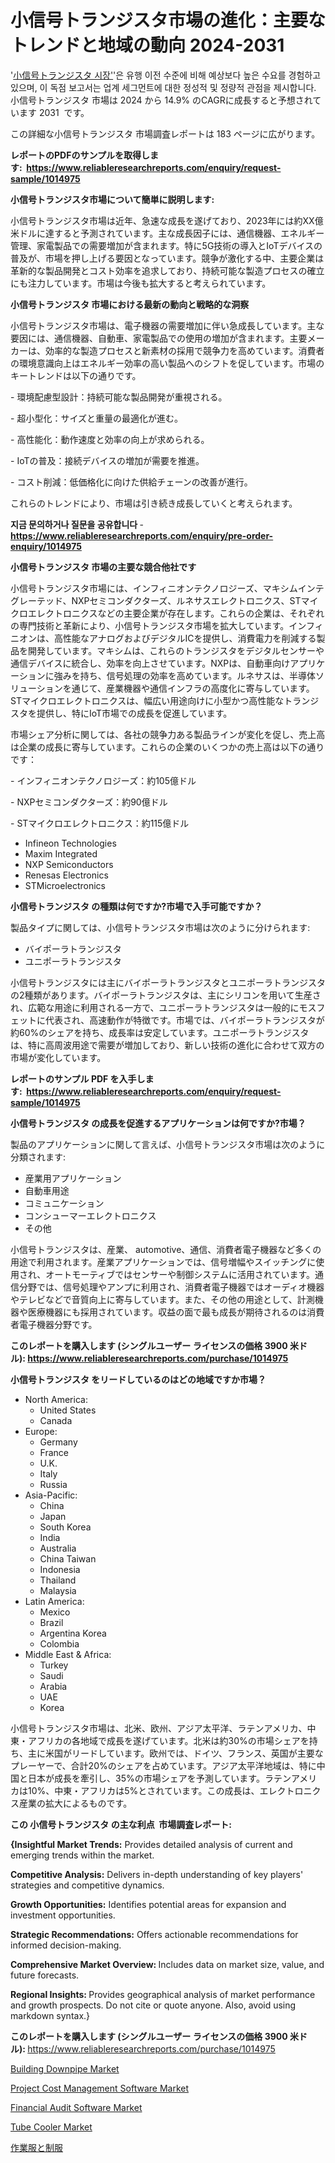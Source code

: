 <p><h1>小信号トランジスタ市場の進化：主要なトレンドと地域の動向 2024-2031</h1></p><p>'<a href="https://www.reliableresearchreports.com/small-signal-transistor-r1014975?utm_campaign=107&utm_medium=36&utm_source=Github&utm_content=ia&utm_term=22102024&utm_id=small-signal-transistor">小信号トランジスタ 시장'</a>'은 유행 이전 수준에 비해 예상보다 높은 수요를 경험하고 있으며, 이 독점 보고서는 업계 세그먼트에 대한 정성적 및 정량적 관점을 제시합니다. 小信号トランジスタ 市場は 2024 から 14.9% のCAGRに成長すると予想されています 2031&nbsp; です。</p>
<p>この詳細な小信号トランジスタ 市場調査レポートは 183 ページに広がります。</p>
<p><strong>レポートのPDFのサンプルを取得します</strong><strong>:&nbsp;&nbsp;<a href="https://www.reliableresearchreports.com/enquiry/request-sample/1014975?utm_campaign=107&utm_medium=36&utm_source=Github&utm_content=ia&utm_term=22102024&utm_id=small-signal-transistor">https://www.reliableresearchreports.com/enquiry/request-sample/1014975</a></strong></p>
<p><strong>小信号トランジスタ市場について簡単に説明します:</strong></p>
<p><p>小信号トランジスタ市場は近年、急速な成長を遂げており、2023年には約XX億米ドルに達すると予測されています。主な成長因子には、通信機器、エネルギー管理、家電製品での需要増加が含まれます。特に5G技術の導入とIoTデバイスの普及が、市場を押し上げる要因となっています。競争が激化する中、主要企業は革新的な製品開発とコスト効率を追求しており、持続可能な製造プロセスの確立にも注力しています。市場は今後も拡大すると考えられています。</p></p>
<p><strong>小信号トランジスタ 市場における最新の動向と戦略的な洞察</strong></p>
<p><p>小信号トランジスタ市場は、電子機器の需要増加に伴い急成長しています。主な要因には、通信機器、自動車、家電製品での使用の増加が含まれます。主要メーカーは、効率的な製造プロセスと新素材の採用で競争力を高めています。消費者の環境意識向上はエネルギー効率の高い製品へのシフトを促しています。市場のキートレンドは以下の通りです。</p><p>- 環境配慮型設計：持続可能な製品開発が重視される。</p><p>- 超小型化：サイズと重量の最適化が進む。</p><p>- 高性能化：動作速度と効率の向上が求められる。 </p><p>- IoTの普及：接続デバイスの増加が需要を推進。 </p><p>- コスト削減：低価格化に向けた供給チェーンの改善が進行。 </p><p>これらのトレンドにより、市場は引き続き成長していくと考えられます。</p></p>
<p><strong>지금 문의하거나 질문을 공유합니다</strong><strong>&nbsp;</strong>-<strong><a href="https://www.reliableresearchreports.com/enquiry/pre-order-enquiry/1014975?utm_campaign=107&utm_medium=36&utm_source=Github&utm_content=ia&utm_term=22102024&utm_id=small-signal-transistor">https://www.reliableresearchreports.com/enquiry/pre-order-enquiry/1014975</a></strong></p>
<p><strong>小信号トランジスタ 市場の主要な競合他社です</strong></p>
<p><p>小信号トランジスタ市場には、インフィニオンテクノロジーズ、マキシムインテグレーテッド、NXPセミコンダクターズ、ルネサスエレクトロニクス、STマイクロエレクトロニクスなどの主要企業が存在します。これらの企業は、それぞれの専門技術と革新により、小信号トランジスタ市場を拡大しています。インフィニオンは、高性能なアナログおよびデジタルICを提供し、消費電力を削減する製品を開発しています。マキシムは、これらのトランジスタをデジタルセンサーや通信デバイスに統合し、効率を向上させています。NXPは、自動車向けアプリケーションに強みを持ち、信号処理の効率を高めています。ルネサスは、半導体ソリューションを通じて、産業機器や通信インフラの高度化に寄与しています。STマイクロエレクトロニクスは、幅広い用途向けに小型かつ高性能なトランジスタを提供し、特にIoT市場での成長を促進しています。</p><p>市場シェア分析に関しては、各社の競争力ある製品ラインが変化を促し、売上高は企業の成長に寄与しています。これらの企業のいくつかの売上高は以下の通りです：</p><p>- インフィニオンテクノロジーズ：約105億ドル</p><p>- NXPセミコンダクターズ：約90億ドル</p><p>- STマイクロエレクトロニクス：約115億ドル</p></p>
<p><ul><li>Infineon Technologies</li><li>Maxim Integrated</li><li>NXP Semiconductors</li><li>Renesas Electronics</li><li>STMicroelectronics</li></ul></p>
<p><strong>小信号トランジスタ の種類は何ですか?市場で入手可能ですか？</strong></p>
<p>製品タイプに関しては、小信号トランジスタ市場は次のように分けられます:</p>
<p><ul><li>バイポーラトランジスタ</li><li>ユニポーラトランジスタ</li></ul></p>
<p><p>小信号トランジスタには主にバイポーラトランジスタとユニポーラトランジスタの2種類があります。バイポーラトランジスタは、主にシリコンを用いて生産され、広範な用途に利用される一方で、ユニポーラトランジスタは一般的にモスフェットに代表され、高速動作が特徴です。市場では、バイポーラトランジスタが約60%のシェアを持ち、成長率は安定しています。ユニポーラトランジスタは、特に高周波用途で需要が増加しており、新しい技術の進化に合わせて双方の市場が変化しています。</p></p>
<p><strong>レポートのサンプル PDF を入手します:&nbsp;</strong><strong>&nbsp;<a href="https://www.reliableresearchreports.com/enquiry/request-sample/1014975?utm_campaign=107&utm_medium=36&utm_source=Github&utm_content=ia&utm_term=22102024&utm_id=small-signal-transistor">https://www.reliableresearchreports.com/enquiry/request-sample/1014975</a></strong></p>
<p><strong>小信号トランジスタ の成長を促進するアプリケーションは何ですか?市場？</strong></p>
<p>製品のアプリケーションに関して言えば、小信号トランジスタ市場は次のように分類されます:</p>
<p><ul><li>産業用アプリケーション</li><li>自動車用途</li><li>コミュニケーション</li><li>コンシューマーエレクトロニクス</li><li>その他</li></ul></p>
<p><p>小信号トランジスタは、産業、 automotive、通信、消費者電子機器など多くの用途で利用されます。産業アプリケーションでは、信号増幅やスイッチングに使用され、オートモーティブではセンサーや制御システムに活用されています。通信分野では、信号処理やアンプに利用され、消費者電子機器ではオーディオ機器やテレビなどで音質向上に寄与しています。また、その他の用途として、計測機器や医療機器にも採用されています。収益の面で最も成長が期待されるのは消費者電子機器分野です。</p></p>
<p><strong>このレポートを購入します (シングルユーザー ライセンスの価格 3900 米ドル):</strong><strong>&nbsp;<a href="https://www.reliableresearchreports.com/purchase/1014975?utm_campaign=107&utm_medium=36&utm_source=Github&utm_content=ia&utm_term=22102024&utm_id=small-signal-transistor">https://www.reliableresearchreports.com/purchase/1014975</a></strong></p>
<p><strong>小信号トランジスタ をリードしているのはどの地域ですか市場？</strong></p>
<p><ul>
    <li>
        North America:
        <ul>
            <li>United States</li>
            <li>Canada</li>
        </ul>
    </li>
    <li>
        Europe:
        <ul>
            <li>Germany</li>
            <li>France</li>
            <li>U.K.</li>
            <li>Italy</li>
            <li>Russia</li>
        </ul>
    </li>
    <li>
        Asia-Pacific:
        <ul>
            <li>China</li>
            <li>Japan</li>
            <li>South Korea</li>
            <li>India</li>
            <li>Australia</li>
            <li>China Taiwan</li>
            <li>Indonesia</li>
            <li>Thailand</li>
            <li>Malaysia</li>
        </ul>
    </li>
    <li>
        Latin America:
        <ul>
            <li>Mexico</li>
            <li>Brazil</li>
            <li>Argentina Korea</li>
            <li>Colombia</li>
        </ul>
    </li>
    <li>
        Middle East & Africa:
        <ul>
            <li>Turkey</li>
            <li>Saudi</li>
            <li>Arabia</li>
            <li>UAE</li>
            <li>Korea</li>
        </ul>
    </li>
    </ul></p>
<p><p>小信号トランジスタ市場は、北米、欧州、アジア太平洋、ラテンアメリカ、中東・アフリカの各地域で成長を遂げています。北米は約30%の市場シェアを持ち、主に米国がリードしています。欧州では、ドイツ、フランス、英国が主要なプレーヤーで、合計20%のシェアを占めています。アジア太平洋地域は、特に中国と日本が成長を牽引し、35%の市場シェアを予測しています。ラテンアメリカは10%、中東・アフリカは5%とされています。この成長は、エレクトロニクス産業の拡大によるものです。</p></p>
<p><strong>この 小信号トランジスタ の主な利点&nbsp; 市場調査レポート:</strong></p>
<p><strong>{Insightful Market Trends:</strong> Provides detailed analysis of current and emerging trends within the market.</p>
<p><strong>Competitive Analysis:</strong> Delivers in-depth understanding of key players' strategies and competitive dynamics.</p>
<p><strong>Growth Opportunities:</strong> Identifies potential areas for expansion and investment opportunities.</p>
<p><strong>Strategic Recommendations:</strong> Offers actionable recommendations for informed decision-making.</p>
<p><strong>Comprehensive Market Overview: </strong>Includes data on market size, value, and future forecasts.</p>
<p><strong>Regional Insights: </strong>Provides geographical analysis of market performance and growth prospects. Do not cite or quote anyone. Also, avoid using markdown syntax.}</p>
<p><strong>このレポートを購入します (シングルユーザー ライセンスの価格 3900 米ドル):&nbsp;</strong><a href="https://www.reliableresearchreports.com/purchase/1014975?utm_campaign=107&utm_medium=36&utm_source=Github&utm_content=ia&utm_term=22102024&utm_id=small-signal-transistor">https://www.reliableresearchreports.com/purchase/1014975</a></p>
<p><p><a href="https://medium.com/@rodinayygacklezi/building-downpipe-market-opportunities-emerging-global-trends-and-shifts-2024-2031-8ad0e15d4db4?utm_campaign=107&utm_medium=36&utm_source=Github&utm_content=ia&utm_term=22102024&utm_id=small-signal-transistor">Building Downpipe Market</a></p><p><a href="https://www.linkedin.com/pulse/project-cost-management-software-market-size-share-analysis-ydsme?utm_campaign=107&utm_medium=36&utm_source=Github&utm_content=ia&utm_term=22102024&utm_id=small-signal-transistor">Project Cost Management Software Market</a></p><p><a href="https://www.linkedin.com/pulse/deep-dive-financial-audit-software-market-itstrends-segmentation-q1fie?utm_campaign=107&utm_medium=36&utm_source=Github&utm_content=ia&utm_term=22102024&utm_id=small-signal-transistor">Financial Audit Software Market</a></p><p><a href="https://issuu.com/reportprime-2/docs/tube-cooler-market-size-2030.pptx_f8e272a8ac4f33?utm_campaign=107&utm_medium=36&utm_source=Github&utm_content=ia&utm_term=22102024&utm_id=small-signal-transistor">Tube Cooler Market</a></p><p><a href="https://github.com/mohamedbakry57/Market-Research-Report-List-6/blob/main/181896619880.md?utm_campaign=107&utm_medium=36&utm_source=Github&utm_content=ia&utm_term=22102024&utm_id=small-signal-transistor">作業服と制服</a></p></p>
<p>&nbsp;</p>